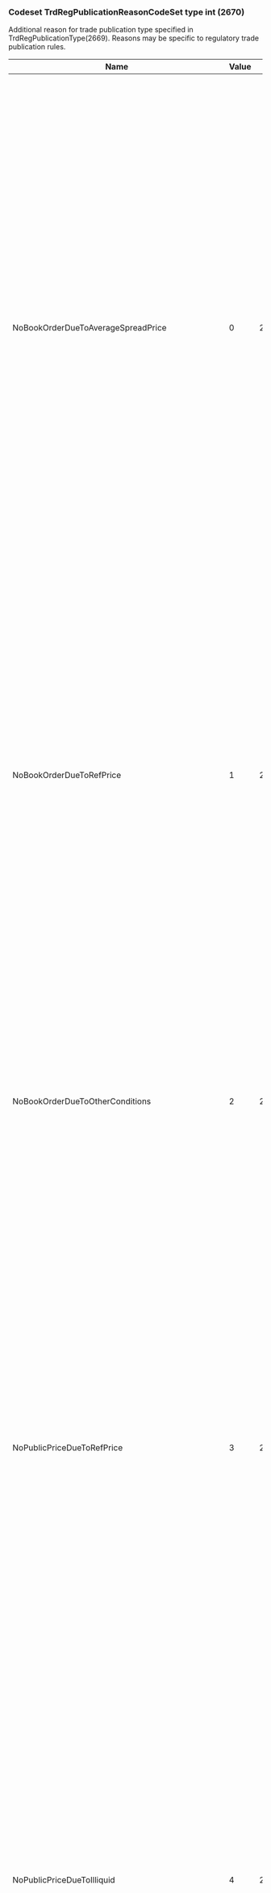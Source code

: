 ### Codeset TrdRegPublicationReasonCodeSet type int (2670)

Additional reason for trade publication type specified in TrdRegPublicationType(2669).
Reasons may be specific to regulatory trade publication rules.

| Name                                             | Value | Id      | Sort | Synopsis                                                                                                                 | Elaboration                                                                                                                               |
|--------------------------------------------------|-------|---------|------|--------------------------------------------------------------------------------------------------------------------------|-------------------------------------------------------------------------------------------------------------------------------|
| NoBookOrderDueToAverageSpreadPrice               | 0     | 2670001 | 0    | No preceding order in book as transaction price set within average spread of a liquid instrument                         | Per MiFIR Article 4(1)(b)(i) the obligation to place a public order can be waived for transactions of liquid instruments on "systems that formalise negotiated transactions which are made within the current volume weighted spread reflected on the order book or the quotes of the market makers of the trading venue operating that system, subject to the conditions set out in Article 5" of MiFIR on volume caps. "Liquid markets" as per MiFIR Article 2(17)(b) are assessed by the regulator for the purposes of MiFIR Articles 4, 5 and 14. For ESMA RTS 1, RTS 6 and RTS 22 this is the waiver "NLIQ" flag.                                                                                                                               |
| NoBookOrderDueToRefPrice                         | 1     | 2670002 | 1    | No preceding order in book as transaction price depends on system-set reference price for an illiquid instrument         | Per MiFIR Article 4(1)(b)(ii) the obligation to place a public order can be waived for "negotiated transactions which are in an illiquid share, depositary receipt, ETF, certificate or other similar financial instrument that does not fall within the meaning of a liquid market, and are dealt within a percentage of a suitable reference price, being a percentage and a reference price set in advance by the system operator." For ESMA RTS 1, this is the "OILQ" flag.                                                                                                                               |
| NoBookOrderDueToOtherConditions                  | 2     | 2670003 | 2    | No preceding order in book as transaction price is for transaction subject to conditions other than current market price | Per MiFIR Article 4(1)(b)(iii), the obligation to place a public order can be waived in "systems that formalise negotiated transactions which are subject to conditions other than the current market price of that financial instrument." For ESMA RTS1, RTS 6 and RTS 22 this is the waiver flag "PRIC".                                                                                                                               |
| NoPublicPriceDueToRefPrice                       | 3     | 2670004 | 3    | No public price for preceding order as public reference price was used for matching orders                               | Per MiFIR Article 4(1)(a) the obligation to place a public order can be waived for "systems matching orders based on a trading methodology by which the price of the financial instrument is derived from the trading venue where that financial instrument was first admitted to trading or the most relevant market in terms of liquidity, where that reference price is widely published and is regarded by market participants as a reliable reference price." For ESMA RTS 1, RTS 6 and RTS 22 this is the waiver flag "RFPT".                                                                                                                               |
| NoPublicPriceDueToIlliquid                       | 4     | 2670005 | 4    | No public price quoted as instrument is illiquid                                                                         | According to MiFIR Article 4(1)(b)(ii) and Article 14(1) the obligation to publish the quote prior to closing the trade may be waived if it was made in an illiquid instrument. However, according to MiFIR Article 14(1) and Article 18(2), systematic internalisers shall still disclose quotes to their clients upon request. This obligation may also be waived in case of bonds, structured finance products, emission allowances and derivatives. For ESMA RTS 1, RTS 2, RTS 6 and RTS 22 this is the waiver flag "ILQD".                                                                                                                               |
| NoPublicPriceDueToOrderSize                      | 5     | 2670006 | 5    | No public price quoted due to "Size"                                                                                     | In the context of ESMA, as per MiFIR Article 4(1)(c) and Article 14(2), the systematic internaliser was not obliged to quote prior to closing the trade as the trade was above the standard market size. In accordance to MiFIR Article 9(1)(b) and Article 18(10), market operators, investment firms and systematic internalisers may be waived, in accordance to guidance from the Competent Authorities, from making public prices for derivative instruments which are above a side specific to the instrument. For ESMA RTS 1, RTS 2, RTS 6 and RTS 22 this is the waiver flag "SIZE".                                                                                                                               |
| DeferralDueToLargeInScale                        | 6     | 2670007 | 6    | Deferral due to "Large in Scale"                                                                                         | Per MiFID Article 14, publication deferral is permitted if the transaction is large in scale compared to a standard market size, as set in RTS 1/Annex II (thresholds for "large in scale") and RTS 2/Annex III ("LIS and SSTI thresholds"). For ESMA RTS 1 and RTS 2, this is the "LRGS" flag.                                                                                                                               |
| DeferralDueToIlliquid                            | 7     | 2670008 | 7    | Deferral due to "Illiquid Instrument"                                                                                    | Publication deferral is permitted if the transaction's instrument is illiquid, as defined by regulator's stipulation. For ESMA RTS 2, this is the "ILQD" flag.                                                                                                                               |
| DeferralDueToSizeSpecific                        | 8     | 2670009 | 8    | Deferral due to "Size Specific"                                                                                          | Per MiFIR Article 11, publication deferral is permitted if the transaction is greater than the stipulated 'Size Specific to the financial instrument' threshold. For ESMA RTS 2, this is the "SIZE" flag.                                                                                                                               |
| NoPublicPriceDueToLargeInScale                   | 9     | 2670010 | 9    | No public price and/or size quoted as transaction is "large in scale"                                                    | In the context of ESMA, as per MiFIR Article 4(1)(c) and Article 9(1)(a), the trading venue was not obliged to quote prior to closing the trade as the order size was above normal market size.                                                                                                                               |
| NoPublicPriceSizeDueToOrderHidden                | 10    | 2670011 | 10   | No public price and/or size quoted due to order being hidden                                                             | In the ccontext of ESMA, as per MiFIR Article 4(1)(d) and Article 9(1)(a), a transaction arising from an order that was not fully pre-trade transparent due to all or part of it being held in a trading venue order management facility, such as a reserve order.                                                                                                                               |
| ExemptedDueToSecuritiesFinancingTransaction      | 11    | 2670012 | 11   | Exempted due to securities financing transaction                                                                         | Per ESMA RTS 22, Annex I, Table 2, Field 65: a transaction which "falls within the scope of activity but is exempted from reporting under Securities Financing Transaction Regulation".                                                                                                                               |
| ExemptedDueToESCBPolicyTransaction               | 12    | 2670013 | 12   | Exempted due to European System of Central Banks (ESCB) policy transaction                                               | Per ESMA RTS2, Article 14(1), and Article 15(1): "A transaction shall be considered to be entered into by a member of the European System of Central Banks (ESCB) in performance of monetary, foreign exchange and financial stability policy [is exempted from publication] … [The regulation] shall not apply to the following types of transaction entered into by a member of the ESCB for the performance of one of the tasks referred to in Article 14: transaction entered into for the management of its own funds; transaction entered into for administrative purposes or for the staff of the member of the ESCB which include transactions conducted in the capacity as administrator of a pension scheme for its staff; transactions entered into for its investment portfolio pursuant to obligations under national law." |
| ExceptionDueToReportByPaper                      | 13    | 2670014 | 13   | Exception due to report by paper                                                                                         | Incomplete report due to submission by paper (form). In the context of US CAT this is Form T pursuant to FINRA Trade Reporting Rules.                                                                                                                               |
| ExceptionDueToTradeExecutedWithNonReportingParty | 14    | 2670015 | 14   | Exception due to trade with non-reporting party                                                                          | Incomplete report due to counterparty of the reporting party being absent. In the context of US CAT this is when a trade was executed by a non-FINRA member and reported to the TRF by the FINRA member counterparty.                                                                                                                               |
| ExceptionDueToIntraFirmOrder                     | 15    | 2670016 | 15   | Exception due to intra-firm order                                                                                        | Incomplete report due to intra–firm order filled from firm’s proprietary account.                                                                                                                               |
| ReportedOutsideReportingHours                    | 16    | 2670017 | 16   | Reported outside of reporting hours                                                                                      | In the context of ESMA, trades published after the trade reporting facility being used (e.g. APA for trades brought onto a trading venue) closes, will be reported the following business day and not flagged as deferred (as the MiFID deferral regime is not applicable). This value distinguishes these types of trades from trades executed (and published) on the same business day. It is recommended that this value be set by the trade reporting facility, e.g. APAs, (as opposed to publishing investment firms) to ensure the most accurate use of this value.                                                                                                                               |

